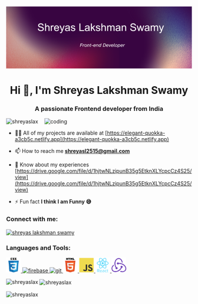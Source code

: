 <p align="center">
  <img src="https://github.com/shreyaslax/shreyaslax/blob/main/Github_banner.png" alt="Logo">
</p>
<h1 align="center">Hi 👋, I'm Shreyas Lakshman Swamy</h1>
<h3 align="center">A passionate Frontend developer from India</h3>

<img align="right" alt="coding"  width="400" src="https://media0.giphy.com/media/qgQUggAC3Pfv687qPC/giphy.gif"/>

<p align="left"> <img src="https://komarev.com/ghpvc/?username=shreyaslax&label=Profile%20views&color=0e75b6&style=flat" alt="shreyaslax" /> </p>

- 👨‍💻 All of my projects are available at [https://elegant-quokka-a3cb5c.netlify.app](https://elegant-quokka-a3cb5c.netlify.app)

- 📫 How to reach me **shreyasl2515@gmail.com**

- 📄 Know about my experiences [https://drive.google.com/file/d/1hjtwNLzipunB35g5EtknXLYcpcCz4S25/view](https://drive.google.com/file/d/1hjtwNLzipunB35g5EtknXLYcpcCz4S25/view)

- ⚡ Fun fact **I think I am Funny 😅**

<h3 align="left">Connect with me:</h3>
<p align="left">
<a href="https://linkedin.com/in/shreyas lakshman swamy" target="blank"><img align="center" src="https://raw.githubusercontent.com/rahuldkjain/github-profile-readme-generator/master/src/images/icons/Social/linked-in-alt.svg" alt="shreyas lakshman swamy" height="30" width="40" /></a>
</p>

<h3 align="left">Languages and Tools:</h3>
<p align="left"> <a href="https://www.w3schools.com/css/" target="_blank" rel="noreferrer"> <img src="https://raw.githubusercontent.com/devicons/devicon/master/icons/css3/css3-original-wordmark.svg" alt="css3" width="40" height="40"/> </a> <a href="https://firebase.google.com/" target="_blank" rel="noreferrer"> <img src="https://www.vectorlogo.zone/logos/firebase/firebase-icon.svg" alt="firebase" width="40" height="40"/> </a> <a href="https://git-scm.com/" target="_blank" rel="noreferrer"> <img src="https://www.vectorlogo.zone/logos/git-scm/git-scm-icon.svg" alt="git" width="40" height="40"/> </a> <a href="https://www.w3.org/html/" target="_blank" rel="noreferrer"> <img src="https://raw.githubusercontent.com/devicons/devicon/master/icons/html5/html5-original-wordmark.svg" alt="html5" width="40" height="40"/> </a> <a href="https://developer.mozilla.org/en-US/docs/Web/JavaScript" target="_blank" rel="noreferrer"> <img src="https://raw.githubusercontent.com/devicons/devicon/master/icons/javascript/javascript-original.svg" alt="javascript" width="40" height="40"/> </a> <a href="https://reactjs.org/" target="_blank" rel="noreferrer"> <img src="https://raw.githubusercontent.com/devicons/devicon/master/icons/react/react-original-wordmark.svg" alt="react" width="40" height="40"/> </a> <a href="https://redux.js.org" target="_blank" rel="noreferrer"> <img src="https://raw.githubusercontent.com/devicons/devicon/master/icons/redux/redux-original.svg" alt="redux" width="40" height="40"/> </a> </p>

<p><img align="left" src="https://github-readme-stats.vercel.app/api/top-langs?username=shreyaslax&show_icons=true&locale=en&layout=compact" alt="shreyaslax" /></p>

<p>&nbsp;<img align="center" src="https://github-readme-stats.vercel.app/api?username=shreyaslax&show_icons=true&locale=en" alt="shreyaslax" /></p>

<p><img align="center" src="https://github-readme-streak-stats.herokuapp.com/?user=shreyaslax&" alt="shreyaslax" /></p>
